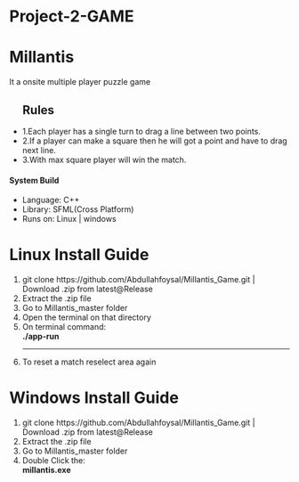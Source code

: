 # Project-2-GAME
# Millantis
It a onsite multiple player puzzle game
<ul>
 <div>
   <h2>Rules</h2>
 <li>1.Each player has a single turn to drag a line between two points.<br/></li>
 <li>2.If a player can make a square then he will got a point and have to drag next line.<br/></li>
  <li>3.With max square player will win the match.<br/></li>

   </ul>
    </div>
    

<div>
  <h4>System Build</h4>
  <ul>
    <li>Language: C++</li>
    <li>Library: SFML(Cross Platform)</li>
    <li>Runs on: Linux | windows</li>
  </ul>
  
 </div>
 
 <div>
  <h1>Linux Install Guide</h1>
  <ol>
    <li>git clone https://github.com/Abdullahfoysal/Millantis_Game.git | Download .zip from latest@Release</li>
   <li>Extract the .zip file</li>
   <li>Go to Millantis_master folder</li>
   <li>Open the terminal on that directory</li>
   <li>On terminal command:<br/> <b>./app-run</b> </li>
   <hr>
   <li>To reset a match reselect area again</li>
    
  </ol>
  
 </div>
 
  <div>
  <h1>Windows Install Guide</h1>
  <ol>
    <li>git clone https://github.com/Abdullahfoysal/Millantis_Game.git | Download .zip from latest@Release</li>
   <li>Extract the .zip file</li>
   <li>Go to Millantis_master folder</li>
   <li>Double Click the:<br/> <b>millantis.exe</b> </li>
    
  </ol>
  
 </div>

